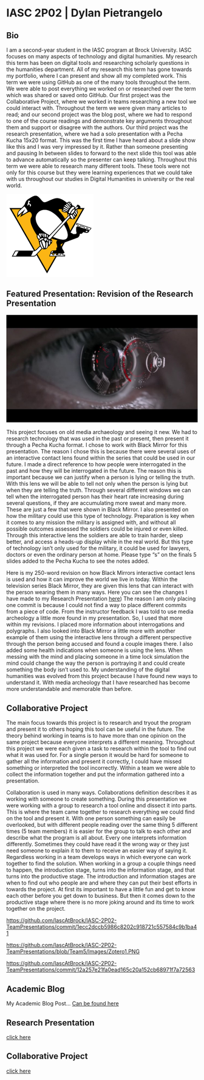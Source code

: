 # IASC 2P02 | Dylan Pietrangelo

## Bio
I am a second-year student in the IASC program at Brock University. IASC focuses on many aspects of technology and digital humanities. My research this term has been on digital tools and researching scholarly questions in the humanities department. All of my research this term has gone towards my portfolio, where I can present and show all my completed work. This term we were using GitHub as one of the many tools throughout the term. We were able to post everything we worked on or researched over the term which was shared or saved onto GitHub. Our first project was the Collaborative Project, where we worked in teams researching a new tool we could interact with. Throughout the term we were given many articles to read; and our second project was the blog post, where we had to respond to one of the course readings and demonstrate key arguments throughout them and support or disagree with the authors. Our third project was the research presentation, where we had a solo presentation with a Pecha Kucha 15x20 format. This was the first time I have heard about a slide show like this and I was very impressed by it. Rather than someone presenting and pausing In between slides to forward to the next slide this tool was able to advance automatically so the presenter can keep talking. Throughout this term we were able to research many different tools. These tools were not only for this course but they were learning experiences that we could take with us throughout our studies in Digital Humanities in university or the real world. 

![](Images/penguinslogo.png) 

## Featured Presentation: Revision of the Research Presentation

![](Images/netflix.jpg)

This project focuses on old media archaeology and seeing it new. We had to research technology that was used in the past or present, then present it through a Pecha Kucha format. I chose to work with Black Mirror for this presentation. The reason I chose this is because there were several uses of an interactive contact lens found within the series that could be used in our future. I made a direct reference to how people were interrogated in the past and how they will be interrogated in the future. The reason this is important because we can justify when a person is lying or telling the truth. With this lens we will be able to tell not only when the person is lying but when they are telling the truth. Through several different windows we can tell when the interrogated person has their heart rate increasing during several questions, if they are accumulating more sweat and many more. These are just a few that were shown in Black Mirror. I also presented on how the military could use this type of technology. Preparation is key when it comes to any mission the military is assigned with, and without all possible outcomes assessed the soldiers could be injured or even killed. Through this interactive lens the soldiers are able to train harder, sleep better, and access a heads-up display while in the real world. But this type of technology isn’t only used for the military, it could be used for lawyers, doctors or even the ordinary person at home. Please type “s” on the finals 5 slides added to the Pecha Kucha to see the notes added. 

Here is my 250-word revision on how Black Mirrors interactive contact lens is used and how it can improve the world we live in today. Within the television series Black Mirror, they are given this lens that can interact with the person wearing them in many ways. Here you can see the changes I have made to my Research Presentation [here](https://github.com/dp12ll/IASC---2P02/commit/83a968372bfb6a87957f3159f3f1ea0add2d5437)) The reason I am only placing one commit is because I could not find a way to place different commits from a piece of code. From the instructor feedback I was told to use media archeology a little more found in my presentation. So, I used that more within my revisions. I placed more information about interrogations and polygraphs. I also looked into Black Mirror a little more with another example of them using the interactive lens through a different perspective through the person being accused and found a couple images there. I also added some health indications when someone is using the lens. When messing with the mind and placing someone in a time lock simulation the mind could change the way the person is portraying it and could create something the body isn’t used to. My understanding of the digital humanities was evolved from this project because I have found new ways to understand it. With media archeology that I have researched has become more understandable and memorable than before. 

## Collaborative Project

The main focus towards this project is to research and tryout the program and present it to others hoping this tool can be useful in the future.  The theory behind working in teams is to have more than one opinion on the same project because everyone interprets a different meaning. Throughout this project we were each given a task to research within the tool to find out what it was used for. For a single person it would be hard for someone to gather all the information and present it correctly, I could have missed something or interpreted the tool incorrectly. Within a team we were able to collect the information together and put the information gathered into a presentation. 

Collaboration is used in many ways. Collaborations definition describes it as working with someone to create something. During this presentation we were working with a group to research a tool online and dissect it into parts. This is where the team came together to research everything we could find on the tool and present it. With one person something can easily be overlooked, but with different people reading over the same thing 5 different times (5 team members) it is easier for the group to talk to each other and describe what the program is all about. Every one interprets information differently. Sometimes they could have read it the wrong way or they just need someone to explain it to them to receive an easier way of saying it. Regardless working in a team develops ways in which everyone can work together to find the solution. When working in a group a couple things need to happen, the introduction stage, turns into the information stage, and that turns into the productive stage. The introduction and information stages are when to find out who people are and where they can put their best efforts in towards the project. At first its important to have a little fun and get to know each other before you get down to business. But then it comes down to the productive stage where there is no more joking around and its time to work together on the project. 

https://github.com/IascAtBrock/IASC-2P02-TeamPresentations/commit/1ecc2dccb5986c8202c918721c557584c9b1ba41

https://github.com/IascAtBrock/IASC-2P02-TeamPresentations/blob/Team5/Images/Zotero1.PNG

https://github.com/IascAtBrock/IASC-2P02-TeamPresentations/commit/12a257e21fa0ead165c20a152cb68971f7a72563


## Academic Blog

My Academic Blog Post... [Can be found here](blog.md)

## Research Presentation
[click here](https://dp12ll.github.io/IASC---2P02/reveal/index.html)

## Collaborative Project 
[click here](https://github.com/IascAtBrock/IASC-2P02-TeamPresentations/tree/Team5) 

